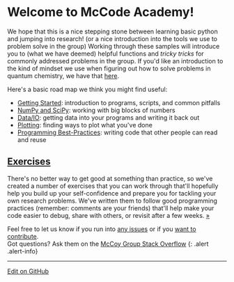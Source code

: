 # Welcome to McCode Academy!

We hope that this is a nice stepping stone between learning basic python and jumping into research! (or a nice introduction into the tools we use to problem solve in the group) Working through these samples will introduce you to (what we have deemed) helpful functions and _tricky tricks_ for commonly addressed problems in the group.
If you'd like an introduction to the kind of mindset we use when figuring out how to solve problems in quantum chemistry, we have that [here](https://mccoygroup.github.io/References/References/Intro%20To%20Quantum).

Here's a basic road map we think you might find useful:

* [Getting Started](GettingStarted): introduction to programs, scripts, and common pitfalls
* [NumPy and SciPy](NumPy): working with big blocks of numbers
* [Data/IO](DataIO): getting data into your programs and writing it back out
* [Plotting](Plotting): finding ways to plot what you've done
* [Programming Best-Practices](ProgrammingTips): writing code that other people can read and reuse

## [Exercises](Exercises)

There's no better way to get good at something than practice, so we've created a number of exercises that you can work through that'll hopefully help you build up your self-confidence and prepare you for tackling your own research problems. 
We've written them to follow good programming practices (remember: comments are your friends) that'll help make your code easier to debug, share with others, or revisit after a few weeks. [»](Exercises)

Feel free to let us know if you run into [any issues](https://github.com/McCoyGroup/References/issues) or if you [want to contribute](../Contributing.md).<br/>
Got questions? Ask them on the [McCoy Group Stack Overflow](https://stackoverflow.com/c/mccoygroup/questions/ask)
{: .alert .alert-info}


---
[Edit on GitHub](https://github.com/McCoyGroup/References/edit/gh-pages/McCoy%20Group%20Code%20Academy/index.md)

